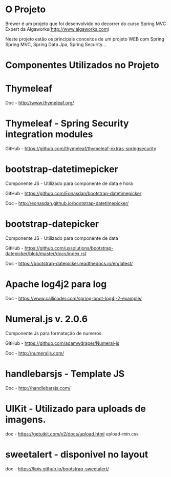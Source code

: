 # O Projeto
Brewer é um projeto que foi desenvolvido no decorrer do curso Spring MVC Expert da Algaworks(http://www.algaworks.com)

Neste projeto estão os principais conceitos de um projeto WEB com Spring
Spring MVC, Spring Data Jpa, Spring Security...


# Componentes Utilizados no Projeto

# Thymeleaf
Doc - http://www.thymeleaf.org/

# Thymeleaf - Spring Security integration modules

GitHub - https://github.com/thymeleaf/thymeleaf-extras-springsecurity 

# bootstrap-datetimepicker

Componente JS - Utilizado para componente de data e hora 

GitHub - https://github.com/Eonasdan/bootstrap-datetimepicker

Doc - http://eonasdan.github.io/bootstrap-datetimepicker/


# bootstrap-datepicker
Componente JS - Utilizado para componente de data 

GitHub - https://github.com/uxsolutions/bootstrap-datepicker/blob/master/docs/index.rst

Doc - https://bootstrap-datepicker.readthedocs.io/en/latest/

# Apache log4j2 para log

Doc - https://www.callicoder.com/spring-boot-log4j-2-example/ 

# Numeral.js v. 2.0.6
Componente Js para formatação de numeros.

GitHub - https://github.com/adamwdraper/Numeral-js

Doc - http://numeraljs.com/

# handlebarsjs - Template JS

Doc - http://handlebarsjs.com/

# UIKit - Utilizado para uploads de imagens.

doc - https://getuikit.com/v2/docs/upload.html
upload-min.css


# sweetalert - disponivel no layout
doc - https://lipis.github.io/bootstrap-sweetalert/


